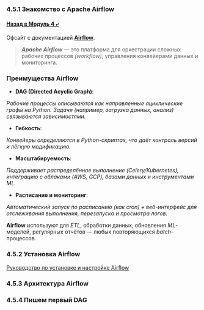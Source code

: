 ### 4.5.1 Знакомство с Apache Airflow

#### [Назад в Модуль 4 ⤶](/DE-101/Module4/readme.md)

Офсайт с документацией **[Airflow](https://airflow.apache.org/docs/)**.

> ***Apache Airflow*** — это платформа для оркестрации сложных рабочих процессов _(workflow)_, управления 
> конвейерами данных и мониторинга.

### Преимущества Airflow
- **DAG (Directed Acyclic Graph)**:

_Рабочие процессы описываются как направленные ациклические графы на Python.
Задачи (например, загрузка данных, анализ) связываются зависимостями._

- **Гибкость**: 

_Конвейеры определяются в Python-скриптах, что даёт контроль версий и лёгкую модификацию._

- **Масштабируемость**:

_Поддерживает распределённое выполнение (Celery/Kubernetes), интеграцию с облаками (AWS, GCP), базами данных 
и инструментами ML._

- **Расписание и мониторинг**:

_Автоматический запуск по расписанию (как cron) + веб-интерфейс для отслеживания выполнения, перезапуска и 
просмотра логов._

**Airflow** используют для _ETL_, обработки данных, обновления _ML_-моделей, регулярных отчётов — любых повторяющихся 
_batch_-процессов.

### 4.5.2 Установка Airflow

[Руководство по установке и настройке Airflow](airflow/airflow_install.md)

### 4.5.3 Архитектура Airflow



### 4.5.4 Пишем первый DAG